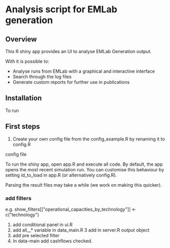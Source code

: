 # Analysis script for EMLab generation



## Overview

This R shiny app provides an UI to analyse EMLab Generation output. 

With it is possible to:

- Analyse runs from EMLab with a graphical and interactive interface
- Search through the log files
- Generate custom reports for further use in publications

## Installation

To run

## First steps

1. Create your own config file from the config_example.R by renaming it to config.R

config file

To run the shiny app, open app.R and execute all code. By default, the app opens the most recent simulation run. You can customise this behaviour by setting id_to_load in app.R (or alternatively config.R).

Parsing the result files may take a while (we work on making this quicker).



### add filters
e.g. show_filters[["operational_capacities_by_technology"]] <- c("technology")


1. add conditional panel in ui.R
2. add all__* variable in data_main.R
3 add in server.R output object
4. add pre selected filter
5. In data-main add cashflows checked.

